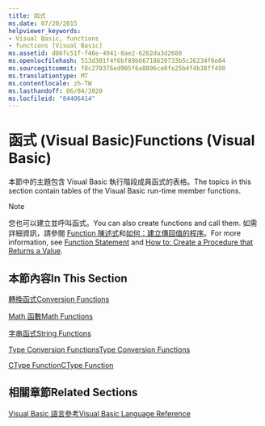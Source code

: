 ```yaml
---
title: 函式
ms.date: 07/20/2015
helpviewer_keywords:
- Visual Basic, functions
- functions [Visual Basic]
ms.assetid: d86fc51f-f46e-4941-8ae2-6262da3d2688
ms.openlocfilehash: 513d301f4f6bf89b66718620733b5c26234f6e04
ms.sourcegitcommit: f8c270376ed905f6a8896ce0fe25b4f4b38ff498
ms.translationtype: MT
ms.contentlocale: zh-TW
ms.lasthandoff: 06/04/2020
ms.locfileid: "84406414"
---
```

# <a name="functions-visual-basic"></a><span data-ttu-id="97f92-102">函式 (Visual Basic)</span><span class="sxs-lookup"><span data-stu-id="97f92-102">Functions (Visual Basic)</span></span>
<span data-ttu-id="97f92-103">本節中的主題包含 Visual Basic 執行階段成員函式的表格。</span><span class="sxs-lookup"><span data-stu-id="97f92-103">The topics in this section contain tables of the Visual Basic run-time member functions.</span></span>  
  
> [!NOTE]
> <span data-ttu-id="97f92-104">您也可以建立並呼叫函式。</span><span class="sxs-lookup"><span data-stu-id="97f92-104">You can also create functions and call them.</span></span> <span data-ttu-id="97f92-105">如需詳細資訊，請參閱 [Function 陳述式](../statements/function-statement.md)和[如何：建立傳回值的程序](../../programming-guide/language-features/procedures/how-to-create-a-procedure-that-returns-a-value.md)。</span><span class="sxs-lookup"><span data-stu-id="97f92-105">For more information, see [Function Statement](../statements/function-statement.md) and [How to: Create a Procedure that Returns a Value](../../programming-guide/language-features/procedures/how-to-create-a-procedure-that-returns-a-value.md).</span></span>  
  
## <a name="in-this-section"></a><span data-ttu-id="97f92-106">本節內容</span><span class="sxs-lookup"><span data-stu-id="97f92-106">In This Section</span></span>  
 [<span data-ttu-id="97f92-107">轉換函式</span><span class="sxs-lookup"><span data-stu-id="97f92-107">Conversion Functions</span></span>](conversion-functions.md)  
  
 [<span data-ttu-id="97f92-108">Math 函數</span><span class="sxs-lookup"><span data-stu-id="97f92-108">Math Functions</span></span>](math-functions.md)  
  
 [<span data-ttu-id="97f92-109">字串函式</span><span class="sxs-lookup"><span data-stu-id="97f92-109">String Functions</span></span>](string-functions.md)  
  
 [<span data-ttu-id="97f92-110">Type Conversion Functions</span><span class="sxs-lookup"><span data-stu-id="97f92-110">Type Conversion Functions</span></span>](type-conversion-functions.md)  
  
 [<span data-ttu-id="97f92-111">CType Function</span><span class="sxs-lookup"><span data-stu-id="97f92-111">CType Function</span></span>](ctype-function.md)  
  
## <a name="related-sections"></a><span data-ttu-id="97f92-112">相關章節</span><span class="sxs-lookup"><span data-stu-id="97f92-112">Related Sections</span></span>  
 [<span data-ttu-id="97f92-113">Visual Basic 語言參考</span><span class="sxs-lookup"><span data-stu-id="97f92-113">Visual Basic Language Reference</span></span>](../index.md)  
